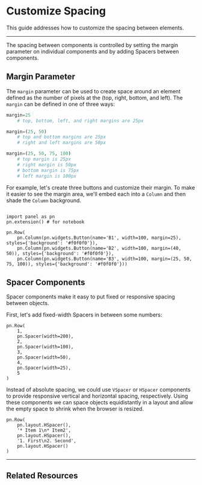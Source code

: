 # Customize Spacing

This guide addresses how to customize the spacing between elements.

---

The spacing between components is controlled by setting the margin parameter on individual components and by adding Spacers between components.

## Margin Parameter

The ``margin`` parameter can be used to create space around an element defined as the number of pixels at the (top, right, bottom, and left). The ``margin`` can be defined in one of three ways:

``` python
margin=25
    # top, bottom, left, and right margins are 25px

margin=(25, 50)
    # top and bottom margins are 25px
    # right and left margins are 50px

margin=(25, 50, 75, 100)
    # top margin is 25px
    # right margin is 50px
    # bottom margin is 75px
    # left margin is 100px
```

For example, let's create three buttons and customize their margin. To make it easier to see the margin area, we'll embed each into a `Column` and then shade the `Column` background.

```{pyodide}

import panel as pn
pn.extension() # for notebook

pn.Row(
    pn.Column(pn.widgets.Button(name='B1', width=100, margin=25), styles={'background': '#f0f0f0'}),
    pn.Column(pn.widgets.Button(name='B2', width=100, margin=(40, 50)), styles={'background': '#f0f0f0'}),
    pn.Column(pn.widgets.Button(name='B3', width=100, margin=(25, 50, 75, 100)), styles={'background': '#f0f0f0'}))

```

## Spacer Components

Spacer components make it easy to put fixed or responsive spacing between objects.

First, let's add fixed-width Spacers in between some numbers:

```{pyodide}
pn.Row(
    1,
    pn.Spacer(width=200),
    2,
    pn.Spacer(width=100),
    3,
    pn.Spacer(width=50),
    4,
    pn.Spacer(width=25),
    5
)
```

Instead of absolute spacing, we could use ``VSpacer`` or ``HSpacer`` components to provide responsive vertical and horizontal spacing, respectively. Using these components we can space objects equidistantly in a layout and allow the empty space to shrink when the browser is resized.

```{pyodide}
pn.Row(
    pn.layout.HSpacer(),
    '* Item 1\n* Item2',
    pn.layout.HSpacer(),
    '1. First\n2. Second',
    pn.layout.HSpacer()
)
```

---

## Related Resources
